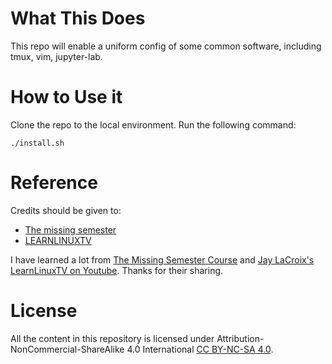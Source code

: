 # What This Does
This repo will enable a uniform config of some common software, including tmux, vim, jupyter-lab.

# How to Use it
Clone the repo to the local environment. Run the following command:

```
./install.sh
```

# Reference
Credits should be given to:
- [The missing semester](https://github.com/missing-semester/missing-semester)
- [LEARNLINUXTV](https://pastebin.com/CDEVZTSC)

I have learned a lot from [The Missing Semester Course](https://youtu.be/Z56Jmr9Z34Q) and [Jay LaCroix's LearnLinuxTV on Youtube](https://www.youtube.com/user/JtheLinuxguy). Thanks for their sharing.


# License
All the content in this repository is licensed under Attribution-NonCommercial-ShareAlike 4.0 International [CC BY-NC-SA 4.0](https://creativecommons.org/licenses/by-nc-sa/4.0/).
